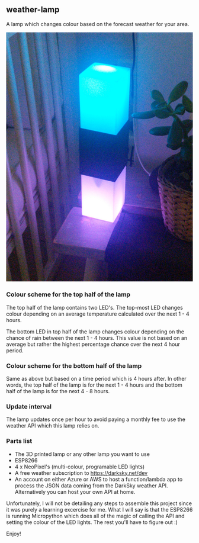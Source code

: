 ## weather-lamp

A lamp which changes colour based on the forecast weather for your area.

![Screenshot](https://raw.githubusercontent.com/badmotorfinger/weather-lamp/master/lamp-img.jpg)

### Colour scheme for the top half of the lamp

The top half of the lamp contains two LED's. The top-most LED changes colour depending on an average temperature calculated over the next 1 - 4 hours. 

The bottom LED in top half of the lamp changes colour depending on the chance of rain between the next 1 - 4 hours. This value is not based on an average but rather the highest percentage chance over the next 4 hour period.

### Colour scheme for the bottom half of the lamp

Same as above but based on a time period which is 4 hours after. In other words, the top half of the lamp is for the next 1 - 4 hours and the bottom half of the lamp
is for the next 4 - 8 hours.

### Update interval

The lamp updates once per hour to avoid paying a monthly fee to use the weather API which this lamp relies on.

### Parts list

* The 3D printed lamp or any other lamp you want to use
* ESP8266
* 4 x NeoPixel's (multi-colour, programable LED lights)
* A free weather subscription to https://darksky.net/dev
* An account on either Azure or AWS to host a function/lambda app to process the JSON data coming from the DarkSky weather API. Alternatively you can host your own API at home.

Unfortunately, I will not be detailing any steps to assemble this project since it was purely a learning excercise for me. What I will say is that the ESP8266 is 
running Micropython which does all of the magic of calling the API and setting the colour of the LED lights. The rest you'll have to figure out :)

Enjoy!
